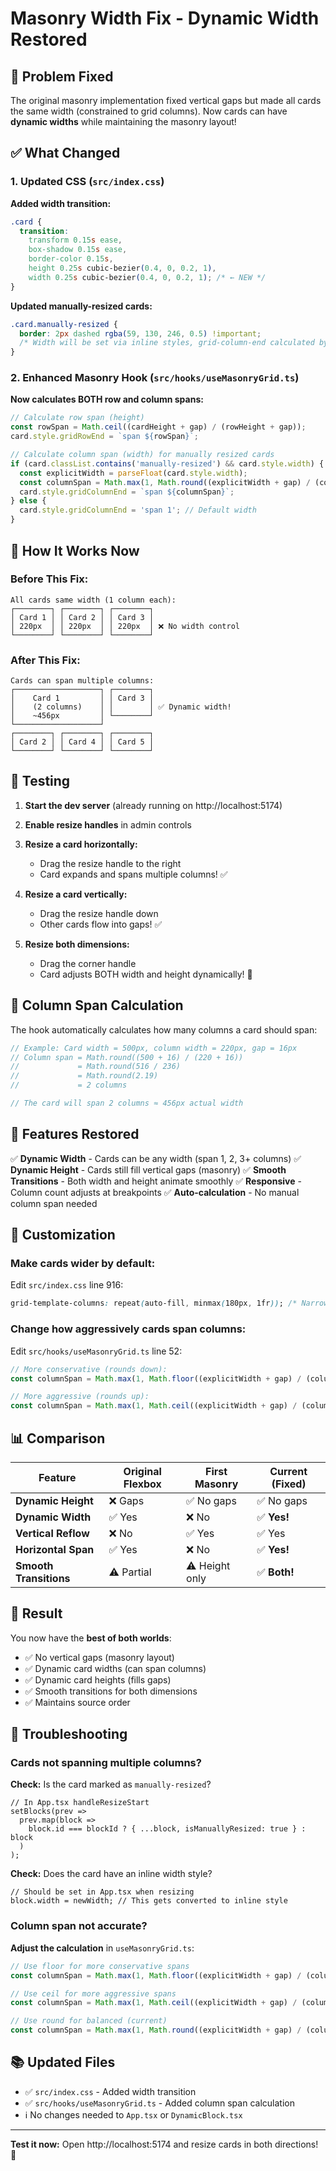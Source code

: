 # Masonry Width Fix - Dynamic Width Restored

## 🎯 Problem Fixed

The original masonry implementation fixed vertical gaps but made all cards the same width (constrained to grid columns). Now cards can have **dynamic widths** while maintaining the masonry layout!

## ✅ What Changed

### 1. Updated CSS (`src/index.css`)

**Added width transition:**
```css
.card {
  transition:
    transform 0.15s ease,
    box-shadow 0.15s ease,
    border-color 0.15s,
    height 0.25s cubic-bezier(0.4, 0, 0.2, 1),
    width 0.25s cubic-bezier(0.4, 0, 0.2, 1); /* ← NEW */
}
```

**Updated manually-resized cards:**
```css
.card.manually-resized {
  border: 2px dashed rgba(59, 130, 246, 0.5) !important;
  /* Width will be set via inline styles, grid-column-end calculated by JS */
}
```

### 2. Enhanced Masonry Hook (`src/hooks/useMasonryGrid.ts`)

**Now calculates BOTH row and column spans:**

```typescript
// Calculate row span (height)
const rowSpan = Math.ceil((cardHeight + gap) / (rowHeight + gap));
card.style.gridRowEnd = `span ${rowSpan}`;

// Calculate column span (width) for manually resized cards
if (card.classList.contains('manually-resized') && card.style.width) {
  const explicitWidth = parseFloat(card.style.width);
  const columnSpan = Math.max(1, Math.round((explicitWidth + gap) / (columnWidth + gap)));
  card.style.gridColumnEnd = `span ${columnSpan}`;
} else {
  card.style.gridColumnEnd = 'span 1'; // Default width
}
```

## 🎨 How It Works Now

### Before This Fix:
```
All cards same width (1 column each):
┌────────┐ ┌────────┐ ┌────────┐
│ Card 1 │ │ Card 2 │ │ Card 3 │
│ 220px  │ │ 220px  │ │ 220px  │ ❌ No width control
└────────┘ └────────┘ └────────┘
```

### After This Fix:
```
Cards can span multiple columns:
┌───────────────────┐ ┌────────┐
│    Card 1         │ │ Card 3 │
│    (2 columns)    │ │        │ ✅ Dynamic width!
│    ~456px         │ └────────┘
└───────────────────┘
┌────────┐ ┌────────┐ ┌────────┐
│ Card 2 │ │ Card 4 │ │ Card 5 │
└────────┘ └────────┘ └────────┘
```

## 🚀 Testing

1. **Start the dev server** (already running on http://localhost:5174)

2. **Enable resize handles** in admin controls

3. **Resize a card horizontally:**
   - Drag the resize handle to the right
   - Card expands and spans multiple columns! ✅

4. **Resize a card vertically:**
   - Drag the resize handle down
   - Other cards flow into gaps! ✅

5. **Resize both dimensions:**
   - Drag the corner handle
   - Card adjusts BOTH width and height dynamically! 🎉

## 📐 Column Span Calculation

The hook automatically calculates how many columns a card should span:

```typescript
// Example: Card width = 500px, column width = 220px, gap = 16px
// Column span = Math.round((500 + 16) / (220 + 16))
//             = Math.round(516 / 236)
//             = Math.round(2.19)
//             = 2 columns

// The card will span 2 columns ≈ 456px actual width
```

## 🎯 Features Restored

✅ **Dynamic Width** - Cards can be any width (span 1, 2, 3+ columns)
✅ **Dynamic Height** - Cards still fill vertical gaps (masonry)
✅ **Smooth Transitions** - Both width and height animate smoothly
✅ **Responsive** - Column count adjusts at breakpoints
✅ **Auto-calculation** - No manual column span needed

## 🔧 Customization

### Make cards wider by default:
Edit `src/index.css` line 916:
```css
grid-template-columns: repeat(auto-fill, minmax(180px, 1fr)); /* Narrower columns = more columns = wider span options */
```

### Change how aggressively cards span columns:
Edit `src/hooks/useMasonryGrid.ts` line 52:
```typescript
// More conservative (rounds down):
const columnSpan = Math.max(1, Math.floor((explicitWidth + gap) / (columnWidth + gap)));

// More aggressive (rounds up):
const columnSpan = Math.max(1, Math.ceil((explicitWidth + gap) / (columnWidth + gap)));
```

## 📊 Comparison

| Feature | Original Flexbox | First Masonry | **Current (Fixed)** |
|---------|------------------|---------------|---------------------|
| **Dynamic Height** | ❌ Gaps | ✅ No gaps | ✅ No gaps |
| **Dynamic Width** | ✅ Yes | ❌ No | ✅ **Yes!** |
| **Vertical Reflow** | ❌ No | ✅ Yes | ✅ Yes |
| **Horizontal Span** | ✅ Yes | ❌ No | ✅ **Yes!** |
| **Smooth Transitions** | ⚠️ Partial | ⚠️ Height only | ✅ **Both!** |

## 🎉 Result

You now have the **best of both worlds**:
- ✅ No vertical gaps (masonry layout)
- ✅ Dynamic card widths (can span columns)
- ✅ Dynamic card heights (fills gaps)
- ✅ Smooth transitions for both dimensions
- ✅ Maintains source order

## 🐛 Troubleshooting

### Cards not spanning multiple columns?

**Check:** Is the card marked as `manually-resized`?
```tsx
// In App.tsx handleResizeStart
setBlocks(prev =>
  prev.map(block =>
    block.id === blockId ? { ...block, isManuallyResized: true } : block
  )
);
```

**Check:** Does the card have an inline width style?
```tsx
// Should be set in App.tsx when resizing
block.width = newWidth; // This gets converted to inline style
```

### Column span not accurate?

**Adjust the calculation** in `useMasonryGrid.ts`:
```typescript
// Use floor for more conservative spans
const columnSpan = Math.max(1, Math.floor((explicitWidth + gap) / (columnWidth + gap)));

// Use ceil for more aggressive spans
const columnSpan = Math.max(1, Math.ceil((explicitWidth + gap) / (columnWidth + gap)));

// Use round for balanced (current)
const columnSpan = Math.max(1, Math.round((explicitWidth + gap) / (columnWidth + gap)));
```

## 📚 Updated Files

- ✅ `src/index.css` - Added width transition
- ✅ `src/hooks/useMasonryGrid.ts` - Added column span calculation
- ℹ️ No changes needed to `App.tsx` or `DynamicBlock.tsx`

---

**Test it now:** Open http://localhost:5174 and resize cards in both directions! 🎨
